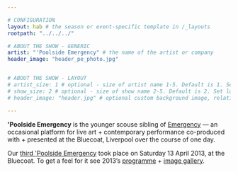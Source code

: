 ```yaml
---

# CONFIGURATION
layout: hab # the season or event-specific template in /_layouts
rootpath: "../../../"

# ABOUT THE SHOW - GENERIC
artist: "'Poolside Emergency" # the name of the artist or company
header_image: "header_pe_photo.jpg"    


# ABOUT THE SHOW - LAYOUT
# artist_size: 1 # optional - size of artist name 1-5. Default is 1. Set longer names to lower values
# show_size: 2 # optional - size of show name 2-5. Default is 2. Set longer names to lower values
# header_image: "header.jpg" # optional custom background image, relative to current page

---
```

**'Poolside Emergency** is the younger scouse sibling of [Emergency](/hab/emergency) — an occasional platform for live art + contemporary performance co-produced with + presented at the Bluecoat, Liverpool over the course of one day.    

Our [third 'Poolside Emergency](/archive/2013-poolside) took place on Saturday 13 April 2013, at the Bluecoat. To get a feel for it see 2013’s [programme](/archive/2013-poolside) + [image gallery](/galleries/2013-poolside).

